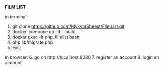 <b>FILM LIST</b>

in terminal:
1. git clone https://github.com/MykytaSheest/FilmList.git
2. docker-compose up -d --build
3. docker exec -it php_filmlist bash
4. php lib/migrate.php
5. exit;

in browser:
6. go on http://localhost:8080
7. register an account
8. login an account
